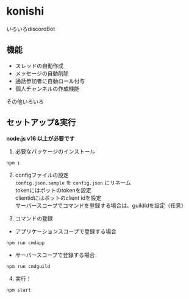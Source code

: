 # konishi
いろいろdiscordBot

## 機能
- スレッドの自動作成
- メッセージの自動削除
- 通話参加者に自動ロール付与
- 個人チャンネルの作成機能

その他いろいろ

## セットアップ&実行

**node.js v16 以上が必要です**

1. 必要なパッケージのインストール  
```
npm i
```

2. configファイルの設定  
`config.json.sample` を `config.json` にリネーム  
tokenにはボットのtokenを設定  
clientidにはボットのclient idを設定  
サーバースコープでコマンドを登録する場合は、guildidを設定（任意）

3. コマンドの登録  

- アプリケーションスコープで登録する場合
```
npm run cmdapp
```
- サーバースコープで登録する場合
```
npm run cmdguild
```

4. 実行！  
```
npm start
```
